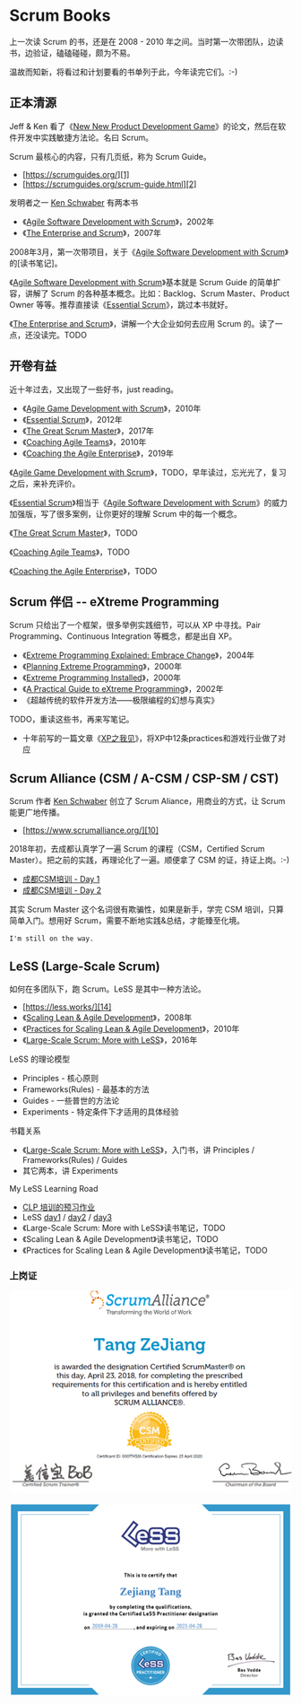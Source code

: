 # Scrum Books

上一次读 Scrum 的书，还是在 2008 - 2010 年之间。当时第一次带团队，边读书，边验证，磕磕碰碰，颇为不易。

温故而知新，将看过和计划要看的书单列于此，今年读完它们。:-)


## 正本清源

Jeff & Ken 看了《[New New Product Development Game][6]》的论文，然后在软件开发中实践敏捷方法论。名曰 Scrum。

Scrum 最核心的内容，只有几页纸，称为 Scrum Guide。

 * [https://scrumguides.org/][1]
 * [https://scrumguides.org/scrum-guide.html][2]

发明者之一 [Ken Schwaber][7] 有两本书

 * 《[Agile Software Development with Scrum][8]》，2002年
 * 《[The Enterprise and Scrum][9]》，2007年

2008年3月，第一次带项目，关于《[Agile Software Development with Scrum][8]》的[读书笔记]。

《[Agile Software Development with Scrum][8]》基本就是 Scrum Guide 的简单扩容，讲解了 Scrum 的各种基本概念。比如：Backlog、Scrum Master、Product Owner 等等。推荐直接读《[Essential Scrum][3]》，跳过本书就好。

《[The Enterprise and Scrum][9]》，讲解一个大企业如何去应用 Scrum 的。读了一点，还没读完。TODO


## 开卷有益

近十年过去，又出现了一些好书，just reading。

 * 《[Agile Game Development with Scrum][13]》，2010年
 * 《[Essential Scrum][3]》，2012年
 * 《[The Great Scrum Master][11]》，2017年
 * 《[Coaching Agile Teams][18]》，2010年
 * 《[Coaching the Agile Enterprise][19]》，2019年

《[Agile Game Development with Scrum][13]》，TODO，早年读过，忘光光了，复习之后，来补充评价。

《[Essential Scrum][3]》相当于《[Agile Software Development with Scrum][8]》的威力加强版，写了很多案例，让你更好的理解 Scrum 中的每一个概念。

《[The Great Scrum Master][11]》，TODO

《[Coaching Agile Teams][18]》，TODO

《[Coaching the Agile Enterprise][19]》，TODO


## Scrum 伴侣 -- eXtreme Programming

Scrum 只给出了一个框架，很多举例实践细节，可以从 XP 中寻找。Pair Programming、Continuous Integration 等概念，都是出自 XP。

 * 《[Extreme Programming Explained: Embrace Change][20]》，2004年
 * 《[Planning Extreme Programming][24]》，2000年
 * 《[Extreme Programming Installed][23]》，2000年
 * 《[A Practical Guide to eXtreme Programming][24]》，2002年
 * 《超越传统的软件开发方法——极限编程的幻想与真实》

TODO，重读这些书，再来写笔记。

 * 十年前写的一篇文章《[XP之我见][26]》，将XP中12条practices和游戏行业做了对应


## Scrum Alliance (CSM / A-CSM / CSP-SM / CST)

Scrum 作者 [Ken Schwaber][7] 创立了 Scrum Aliance，用商业的方式，让 Scrum 能更广地传播。

 * [https://www.scrumalliance.org/][10]

2018年初，去成都认真学了一遍 Scrum 的课程（CSM，Certified Scrum Master）。把之前的实践，再理论化了一遍。顺便拿了 CSM 的证，持证上岗。:-)

 * [成都CSM培训 - Day 1][4]
 * [成都CSM培训 - Day 2][5]

其实 Scrum Master 这个名词很有欺骗性，如果是新手，学完 CSM 培训，只算简单入门。想用好 Scrum，需要不断地实践&总结，才能臻至化境。

```
I'm still on the way.
```


## LeSS (Large-Scale Scrum)

如何在多团队下，跑 Scrum。LeSS 是其中一种方法论。

 * [https://less.works/][14]
 * 《[Scaling Lean & Agile Development][15]》，2008年
 * 《[Practices for Scaling Lean & Agile Development][16]》，2010年
 * 《[Large-Scale Scrum: More with LeSS][12]》，2016年

LeSS 的理论模型

 * Principles - 核心原则
 * Frameworks(Rules) - 最基本的方法
 * Guides - 一些普世的方法论
 * Experiments - 特定条件下才适用的具体经验

书籍关系

 * 《[Large-Scale Scrum: More with LeSS][12]》，入门书，讲 Principles / Frameworks(Rules) / Guides
 * 其它两本，讲 Experiments

My LeSS Learning Road

 * [CLP 培训的预习作业][17]
 * LeSS [day1][20] / [day2][21] / [day3][22]
 * 《Large-Scale Scrum: More with LeSS》读书笔记，TODO
 * 《Scaling Lean & Agile Development》读书笔记，TODO
 * 《Practices for Scaling Lean & Agile Development》读书笔记，TODO


### 上岗证

![](images/2019_03_14_scrum_books/csm-certificate.png)

![](images/2019_03_14_scrum_books/clp-certificate.png)


[1]:https://scrumguides.org/
[2]:https://scrumguides.org/scrum-guide.html
[3]:https://www.amazon.com/Essential-Scrum-Practical-Addison-Wesley-Signature/dp/0137043295/
[4]:https://github.com/kasicass/blog/blob/master/scrum/2018_04_13_scrum_master_day_1.md
[5]:https://github.com/kasicass/blog/blob/master/scrum/2018_04_14_scrum_master_day_2.md
[6]:https://hbr.org/1986/01/the-new-new-product-development-game
[7]:https://en.wikipedia.org/wiki/Ken_Schwaber
[8]:https://www.amazon.com/Agile-Software-Development-Scrum/dp/0130676349/
[9]:https://www.amazon.com/Enterprise-Scrum-Developer-Best-Practices/dp/0735623376/
[10]:https://www.scrumalliance.org/
[11]:https://www.amazon.com/Great-ScrumMaster-ScrumMasterWay-Addison-Wesley-Signature/dp/013465711X/
[12]:https://www.amazon.com/Large-Scale-Scrum-More-Addison-Wesley-Signature/dp/0321985710/
[13]:https://www.amazon.com/Agile-Development-Scrum-Addison-Wesley-Signature/dp/0321618521
[14]:https://less.works/
[15]:https://www.amazon.com/Scaling-Lean-Agile-Development-Organizational/dp/0321480961/
[16]:https://www.amazon.com/Practices-Scaling-Lean-Agile-Development/dp/0321636406/
[17]:https://github.com/kasicass/blog/blob/master/scrum/2019_03_31_less_preview_homework.md
[18]:https://www.amazon.com/Coaching-Agile-Teams-ScrumMasters-Addison-Wesley/dp/0321637704/
[19]:https://www.amazon.com/Extreme-Programming-Explained-Embrace-Change/dp/0321278658/
[20]:https://github.com/kasicass/blog/blob/master/scrum/2019_04_25_clp_day_1.md
[21]:https://github.com/kasicass/blog/blob/master/scrum/2019_04_26_clp_day_2.md
[22]:https://github.com/kasicass/blog/blob/master/scrum/2019_04_27_clp_day_3.md
[23]:https://www.amazon.com/Extreme-Programming-Installed-Ron-Jeffries/dp/0201708426/
[24]:https://www.amazon.com/Planning-Extreme-Programming-Kent-Beck/dp/0201710919/
[25]:https://www.amazon.com/Practical-Guide-eXtreme-Programming/dp/0130674826/
[26]:https://github.com/kasicass/blog/blob/master/scrum/2008_02_28_about_xp.md
[27]:https://github.com/kasicass/blog/blob/master/scrum/2008_09_26_scrum_basics.md
